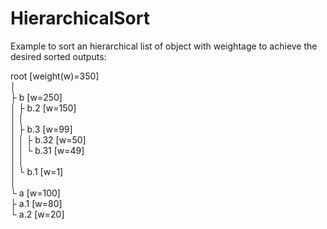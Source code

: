 # HierarchicalSort

Example to sort an hierarchical list of object with weightage to achieve the desired sorted outputs:

root [weight(w)=350]  
│  
├ b [w=250]  
│ ├ b.2 [w=150]  
│ │  
│ ├ b.3 [w=99]  
│ │  ├ b.32 [w=50]  
│ │  └ b.31 [w=49]  
│ │  
│ └ b.1 [w=1]  
│  
└ a [w=100]  
  ├ a.1 [w=80]  
  └ a.2 [w=20]

